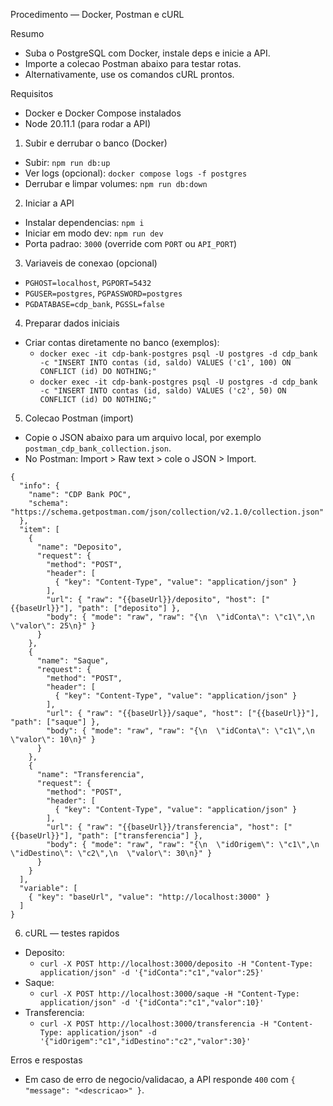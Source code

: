 Procedimento — Docker, Postman e cURL

Resumo
- Suba o PostgreSQL com Docker, instale deps e inicie a API.
- Importe a colecao Postman abaixo para testar rotas.
- Alternativamente, use os comandos cURL prontos.

Requisitos
- Docker e Docker Compose instalados
- Node 20.11.1 (para rodar a API)

1) Subir e derrubar o banco (Docker)
- Subir: `npm run db:up`
- Ver logs (opcional): `docker compose logs -f postgres`
- Derrubar e limpar volumes: `npm run db:down`

2) Iniciar a API
- Instalar dependencias: `npm i`
- Iniciar em modo dev: `npm run dev`
- Porta padrao: `3000` (override com `PORT` ou `API_PORT`)

3) Variaveis de conexao (opcional)
- `PGHOST=localhost`, `PGPORT=5432`
- `PGUSER=postgres`, `PGPASSWORD=postgres`
- `PGDATABASE=cdp_bank`, `PGSSL=false`

4) Preparar dados iniciais
- Criar contas diretamente no banco (exemplos):
  - `docker exec -it cdp-bank-postgres psql -U postgres -d cdp_bank -c "INSERT INTO contas (id, saldo) VALUES ('c1', 100) ON CONFLICT (id) DO NOTHING;"`
  - `docker exec -it cdp-bank-postgres psql -U postgres -d cdp_bank -c "INSERT INTO contas (id, saldo) VALUES ('c2', 50) ON CONFLICT (id) DO NOTHING;"`

5) Colecao Postman (import)
- Copie o JSON abaixo para um arquivo local, por exemplo `postman_cdp_bank_collection.json`.
- No Postman: Import > Raw text > cole o JSON > Import.

```
{
  "info": {
    "name": "CDP Bank POC",
    "schema": "https://schema.getpostman.com/json/collection/v2.1.0/collection.json"
  },
  "item": [
    {
      "name": "Deposito",
      "request": {
        "method": "POST",
        "header": [
          { "key": "Content-Type", "value": "application/json" }
        ],
        "url": { "raw": "{{baseUrl}}/deposito", "host": ["{{baseUrl}}"], "path": ["deposito"] },
        "body": { "mode": "raw", "raw": "{\n  \"idConta\": \"c1\",\n  \"valor\": 25\n}" }
      }
    },
    {
      "name": "Saque",
      "request": {
        "method": "POST",
        "header": [
          { "key": "Content-Type", "value": "application/json" }
        ],
        "url": { "raw": "{{baseUrl}}/saque", "host": ["{{baseUrl}}"], "path": ["saque"] },
        "body": { "mode": "raw", "raw": "{\n  \"idConta\": \"c1\",\n  \"valor\": 10\n}" }
      }
    },
    {
      "name": "Transferencia",
      "request": {
        "method": "POST",
        "header": [
          { "key": "Content-Type", "value": "application/json" }
        ],
        "url": { "raw": "{{baseUrl}}/transferencia", "host": ["{{baseUrl}}"], "path": ["transferencia"] },
        "body": { "mode": "raw", "raw": "{\n  \"idOrigem\": \"c1\",\n  \"idDestino\": \"c2\",\n  \"valor\": 30\n}" }
      }
    }
  ],
  "variable": [
    { "key": "baseUrl", "value": "http://localhost:3000" }
  ]
}
```

6) cURL — testes rapidos
- Deposito:
  - `curl -X POST http://localhost:3000/deposito -H "Content-Type: application/json" -d '{"idConta":"c1","valor":25}'`
- Saque:
  - `curl -X POST http://localhost:3000/saque -H "Content-Type: application/json" -d '{"idConta":"c1","valor":10}'`
- Transferencia:
  - `curl -X POST http://localhost:3000/transferencia -H "Content-Type: application/json" -d '{"idOrigem":"c1","idDestino":"c2","valor":30}'`

Erros e respostas
- Em caso de erro de negocio/validacao, a API responde `400` com `{ "message": "<descricao>" }`.

